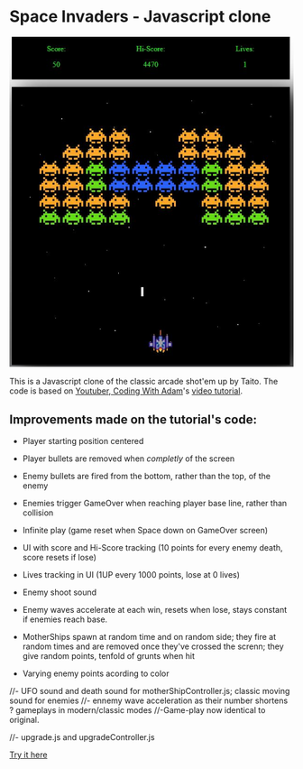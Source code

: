 # Space Invaders - Javascript clone
![Cover image](images/cover.JPG)

This is a Javascript clone of the classic arcade shot'em up by Taito.
The code is based on [Youtuber, Coding With Adam](https://github.com/CodingWith-Adam/space-invaders)'s [video tutorial](https://www.youtube.com/watch?v=qCBiKJbLcFI).

## Improvements made on the tutorial's code:

- Player starting position centered
- Player bullets are removed when *completly* of the screen
- Enemy bullets are fired from the bottom, rather than the top, of the enemy
- Enemies trigger GameOver when reaching player base line, rather than collision

- Infinite play (game reset when Space down on GameOver screen)
- UI with score and Hi-Score tracking (10 points for every enemy death, score resets if lose)

- Lives tracking in UI (1UP every 1000 points, lose at 0 lives)
- Enemy shoot sound
- Enemy waves accelerate at each win, resets when lose, stays constant if enemies reach base.


- MotherShips spawn at random time and on random side; they fire at random times and are removed once they've crossed the screnn; they give random points, tenfold of grunts when hit
- Varying enemy points acording to color



//- UFO sound and death sound for motherShipController.js; classic moving sound for enemies
//- ennemy wave acceleration as their number shortens ? gameplays in modern/classic modes
//-Game-play now identical to original.

//- upgrade.js and upgradeController.js

[Try it here](https://simonribeiro.github.io/Space-Invaders/)
